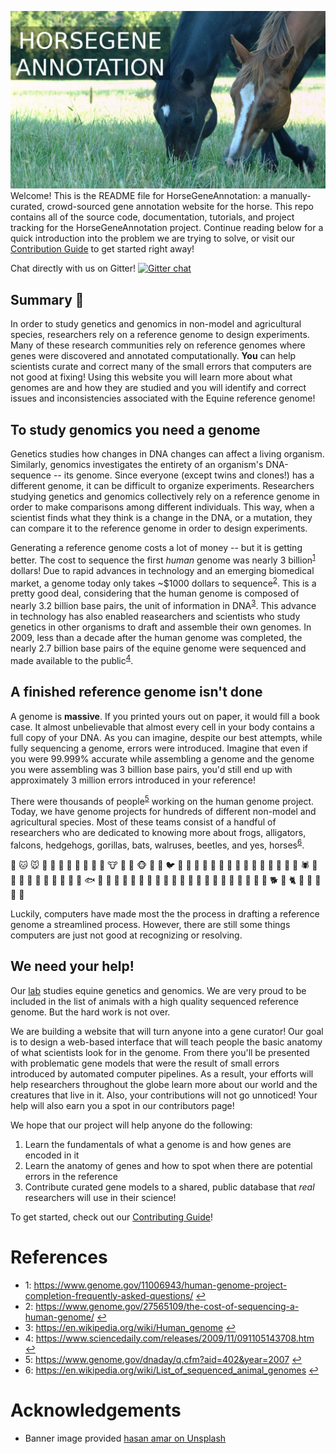 ![Banner ](assets/img/repo/banner2.png)
Welcome! This is the README file for HorseGeneAnnotation: a manually-curated,
crowd-sourced gene annotation website for the horse. This repo contains all of
the source code, documentation, tutorials, and project tracking for the
HorseGeneAnnotation project. Continue reading below for a quick introduction into
the problem we are trying to solve, or visit our [Contribution Guide](CONTRIBUTING.md) 
to get started right away!

Chat directly with us on Gitter! [![Gitter chat](https://badges.gitter.im/gitterHQ/gitter.png)](https://gitter.im/HorseGeneAnnotation )

## Summary 🐴
In order to study genetics and genomics in non-model and agricultural species, 
researchers rely on a reference genome to design experiments. Many of these 
research communities rely on reference genomes where genes were discovered and 
annotated computationally. **You** can help scientists curate and correct many of
the small errors that computers are not good at fixing! Using this website you 
will learn more about what genomes are and how they are studied and you will
identify and correct issues and inconsistencies associated with the Equine 
reference genome!

## To study genomics you need a genome 
Genetics studies how changes in DNA changes can affect a living organism.
Similarly, genomics investigates the entirety of an organism's DNA-sequence --
its genome. Since everyone (except twins and clones!) has a different genome,
it can be difficult to organize experiments. Researchers studying genetics and
genomics collectively rely on a reference genome in order to make comparisons 
among different individuals. This way, when a scientist finds what they think 
is a change in the DNA, or a mutation, they can compare it to the reference 
genome in order to design experiments. 

Generating a reference genome costs a lot of money -- but it is getting better.
The cost to sequence the first *human* genome was nearly 3
billion<sup id='t1'>[1](#f1)</sup> dollars! Due to rapid advances in technology and
an emerging biomedical market, a genome today only takes ~$1000 dollars to
sequence<sup id='t2'>[2](#f2)</sup>. This is a pretty good deal, considering that the
human genome is composed of nearly 3.2 billion base pairs, the unit of
information in DNA<sup id='t3'>[3](#f3)</sup>. This advance in technology has also
enabled reasearchers and scientists who study genetics in other organisms
to draft and assemble their own genomes. In 2009, less than a decade after the
human genome was completed, the nearly 2.7 billion base pairs of the equine
genome were sequenced and made available to the public<sup id='t4'>[4](#f4)</sup>.

## A finished reference genome isn't done
A genome is **massive**. If you printed yours out on paper, it would fill a
book case. It almost unbelievable that almost every cell in your body contains
a full copy of your DNA. As you can imagine, despite our best attempts,
while fully sequencing a genome, errors were introduced. Imagine that even if
you were 99.999% accurate while assembling a genome and the genome you
were assembling was 3 billion base pairs, you'd still end up with approximately
3 million errors introduced in your reference!

There were thousands of people<sup id='t5'>[5](#f5)</sup> working on the human genome
project. Today, we have genome projects for hundreds of different non-model and
agricultural species. Most of these teams consist of a handful of researchers
who are dedicated to knowing more about frogs, alligators, falcons, hedgehogs,
gorillas, bats, walruses, beetles, and yes, horses<sup id='t6'>[6](#f6)</sup>.  

🐶 🐱 🐭 🐹 🐰 🦊 🐻 🐼 🐨 🐯 🦁 🐮 🐷 🐸 🐵 🐔 🐧 🐦 🐤 🦆 🦅 🦉 🦇 🐺 🐗 🐴 🐝 🐛 🦋 🐌 🐚 🐞 🐜 🕷 🦂 🐢 🐍 
🦎 🐙 🦑 🦐 🦀 🐡 🐠 🐟 🐳 🦈 🐊 🐅 🐆 🦓 🦍 🐘 🦏 🐪 🐫 🦒 🐃 🐂 🐄 🐎 🐖 🐏 🐑 🐐 🦌 🐕 🐩 🐈 🐓 🦃 🐇 🐁 🐀  

Luckily, computers have made most the the process in drafting a reference genome a
streamlined process. However, there are still some things computers are just
not good at recognizing or resolving.

## We need your help!
Our [lab](https://www.equine.umn.edu/research/equine-genetics-and-genomics-laboratory) 
studies equine genetics and genomics. We are very proud to be included in the list
of animals with a high quality sequenced reference genome. But the hard work is not over.

We are building a website that will turn anyone into a gene curator! Our goal
is to design a web-based interface that will teach people the basic anatomy of
what scientists look for in the genome. From there you'll be presented with
problematic gene models that were the result of small errors introduced by
automated computer pipelines. As a result, your efforts will help researchers
throughout the globe learn more about our world and the creatures that 
live in it. Also, your contributions will not go unnoticed! Your help will 
also earn you a spot in our contributors page!

We hope that our project will help anyone do the following:
1. Learn the fundamentals of what a genome is and how genes are encoded in it
2. Learn the anatomy of genes and how to spot when there are potential errors in the reference
3. Contribute curated gene models to a shared, public database that *real* researchers
will use in their science!

To get started, check out our [Contributing Guide](CONTRIBUTING.md)!

# References
- <a name='f1'>1</a>: https://www.genome.gov/11006943/human-genome-project-completion-frequently-asked-questions/ [↩](#t1)
- <a name='f2'>2</a>: https://www.genome.gov/27565109/the-cost-of-sequencing-a-human-genome/ [↩](#t2)
- <a name='f3'>3</a>: https://en.wikipedia.org/wiki/Human_genome [↩](#t3)
- <a name='f4'>4</a>: https://www.sciencedaily.com/releases/2009/11/091105143708.htm [↩](#f4)
- <a name='f5'>5</a>: https://www.genome.gov/dnaday/q.cfm?aid=402&year=2007 [↩](#f5)
- <a name='f6'>6</a>: https://en.wikipedia.org/wiki/List_of_sequenced_animal_genomes [↩](#f6)

# Acknowledgements
- Banner image provided [hasan amar on Unsplash](https://unsplash.com/photos/CRUBL_FDUOI)
